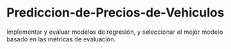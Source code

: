 # Prediccion-de-Precios-de-Vehiculos
Implementar y evaluar modelos de regresión, y seleccionar el mejor modelo basado en las métricas de evaluación.
